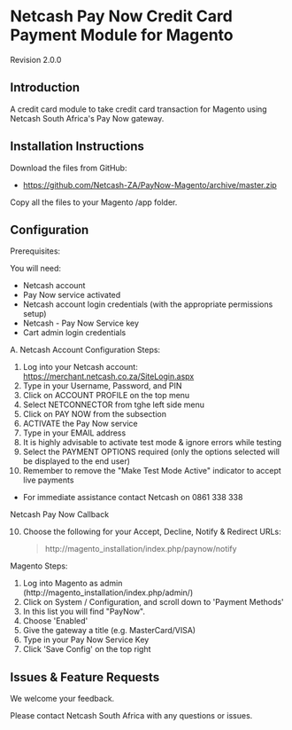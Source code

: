 Netcash Pay Now Credit Card Payment Module for Magento
===================================================

Revision 2.0.0

Introduction
------------
A credit card module to take credit card transaction for Magento using Netcash South Africa's Pay Now gateway.

Installation Instructions
-------------------------
Download the files from GitHub:
* https://github.com/Netcash-ZA/PayNow-Magento/archive/master.zip

Copy all the files to your Magento /app folder.

Configuration
-------------

Prerequisites:

You will need:
* Netcash account
* Pay Now service activated
* Netcash account login credentials (with the appropriate permissions setup)
* Netcash - Pay Now Service key
* Cart admin login credentials

A. Netcash Account Configuration Steps:
1. Log into your Netcash account:
	https://merchant.netcash.co.za/SiteLogin.aspx
2. Type in your Username, Password, and PIN
2. Click on ACCOUNT PROFILE on the top menu
3. Select NETCONNECTOR from tghe left side menu
4. Click on PAY NOW from the subsection
5. ACTIVATE the Pay Now service
6. Type in your EMAIL address
7. It is highly advisable to activate test mode & ignore errors while testing
8. Select the PAYMENT OPTIONS required (only the options selected will be displayed to the end user)
9. Remember to remove the "Make Test Mode Active" indicator to accept live payments

* For immediate assistance contact Netcash on 0861 338 338



Netcash Pay Now Callback

10. Choose the following for your Accept, Decline, Notify & Redirect URLs:
	> http://magento_installation/index.php/paynow/notify

Magento Steps:

1. Log into Magento as admin (http://magento_installation/index.php/admin/)
2. Click on System / Configuration, and scroll down to 'Payment Methods'
3. In this list you will find "PayNow".
4. Choose 'Enabled'
5. Give the gateway a title (e.g. MasterCard/VISA)
6. Type in your Pay Now Service Key
7. Click 'Save Config' on the top right

Issues & Feature Requests
-------------------------

We welcome your feedback.

Please contact Netcash South Africa with any questions or issues.
